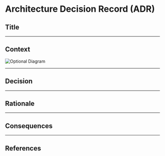 # Architecture Decision Record (ADR)

## Title

<!-- A short descriptive title for the decision.
Example: "Choose Database for User Authentication" -->

---

## Context

<!-- Describe the problem, background, and why this decision is needed.
Include any relevant constraints, technical considerations, or assumptions.
Use diagrams or images in Markdown if helpful. -->

![Optional Diagram](./images/adr-diagram-example.png)

---

## Decision

<!-- Clearly state the decision that has been made.
Example: "We will use PostgreSQL as the primary database for authentication." -->

---

## Rationale

<!-- Explain WHY this decision was made.
List alternative options considered and why they were not chosen.
Example: "We considered MongoDB but rejected it due to ACID transaction needs." -->

---

## Consequences

<!-- Describe the impact of this decision (both positive and negative).
- Positive: Benefits, improvements, or simplifications.
- Negative: Trade-offs, costs, or risks introduced. -->

---

## References

<!-- Add links to supporting documentation, issues, pull requests, or research.
Example: [PostgreSQL vs MongoDB Comparison](https://www.postgresql.org/) -->
